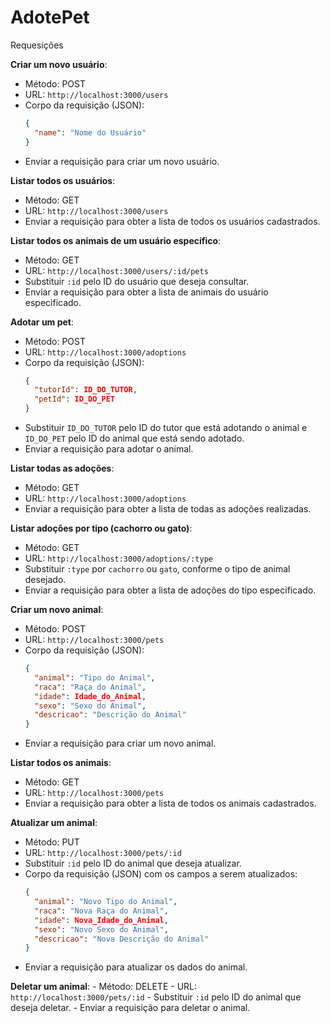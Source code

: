 # AdotePet

Requesições

**Criar um novo usuário**:
   - Método: POST
   - URL: `http://localhost:3000/users`
   - Corpo da requisição (JSON):
     ```json
     {
       "name": "Nome do Usuário"
     }
     ```
   - Enviar a requisição para criar um novo usuário.

 **Listar todos os usuários**:
   - Método: GET
   - URL: `http://localhost:3000/users`
   - Enviar a requisição para obter a lista de todos os usuários cadastrados.

 **Listar todos os animais de um usuário específico**:
   - Método: GET
   - URL: `http://localhost:3000/users/:id/pets`
   - Substituir `:id` pelo ID do usuário que deseja consultar.
   - Enviar a requisição para obter a lista de animais do usuário especificado.

**Adotar um pet**:
   - Método: POST
   - URL: `http://localhost:3000/adoptions`
   - Corpo da requisição (JSON):
     ```json
     {
       "tutorId": ID_DO_TUTOR,
       "petId": ID_DO_PET
     }
     ```
   - Substituir `ID_DO_TUTOR` pelo ID do tutor que está adotando o animal e `ID_DO_PET` pelo ID do animal que está sendo adotado.
   - Enviar a requisição para adotar o animal.

 **Listar todas as adoções**:
   - Método: GET
   - URL: `http://localhost:3000/adoptions`
   - Enviar a requisição para obter a lista de todas as adoções realizadas.

 **Listar adoções por tipo (cachorro ou gato)**:
   - Método: GET
   - URL: `http://localhost:3000/adoptions/:type`
   - Substituir `:type` por `cachorro` ou `gato`, conforme o tipo de animal desejado.
   - Enviar a requisição para obter a lista de adoções do tipo especificado.

**Criar um novo animal**:
   - Método: POST
   - URL: `http://localhost:3000/pets`
   - Corpo da requisição (JSON):
     ```json
     {
       "animal": "Tipo do Animal",
       "raca": "Raça do Animal",
       "idade": Idade_do_Animal,
       "sexo": "Sexo do Animal",
       "descricao": "Descrição do Animal"
     }
     ```
   - Enviar a requisição para criar um novo animal.

 **Listar todos os animais**:
   - Método: GET
   - URL: `http://localhost:3000/pets`
   - Enviar a requisição para obter a lista de todos os animais cadastrados.

 **Atualizar um animal**:
   - Método: PUT
   - URL: `http://localhost:3000/pets/:id`
   - Substituir `:id` pelo ID do animal que deseja atualizar.
   - Corpo da requisição (JSON) com os campos a serem atualizados:
     ```json
     {
       "animal": "Novo Tipo do Animal",
       "raca": "Nova Raça do Animal",
       "idade": Nova_Idade_do_Animal,
       "sexo": "Novo Sexo do Animal",
       "descricao": "Nova Descrição do Animal"
     }
     ```
   - Enviar a requisição para atualizar os dados do animal.

 **Deletar um animal**:
    - Método: DELETE
    - URL: `http://localhost:3000/pets/:id`
    - Substituir `:id` pelo ID do animal que deseja deletar.
    - Enviar a requisição para deletar o animal.

